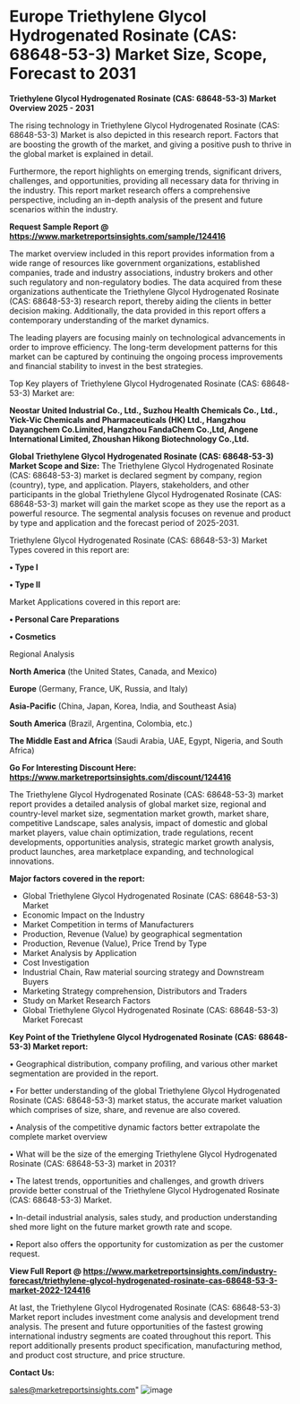 # Europe Triethylene Glycol Hydrogenated Rosinate (CAS: 68648-53-3) Market Size, Scope, Forecast to 2031

<Strong> Triethylene Glycol Hydrogenated Rosinate (CAS: 68648-53-3) Market Overview 2025 - 2031</strong>

The rising technology in Triethylene Glycol Hydrogenated Rosinate (CAS: 68648-53-3) Market is also depicted in this research report. Factors that are boosting the growth of the market, and giving a positive push to thrive in the global market is explained in detail.

Furthermore, the report highlights on emerging trends, significant drivers, challenges, and opportunities, providing all necessary data for thriving in the industry. This report market research offers a comprehensive perspective, including an in-depth analysis of the present and future scenarios within the industry.

<strong>Request Sample Report @ <a href=https://www.marketreportsinsights.com/sample/124416>https://www.marketreportsinsights.com/sample/124416</a></strong>

The market overview included in this report provides information from a wide range of resources like government organizations, established companies, trade and industry associations, industry brokers and other such regulatory and non-regulatory bodies. The data acquired from these organizations authenticate the Triethylene Glycol Hydrogenated Rosinate (CAS: 68648-53-3) research report, thereby aiding the clients in better decision making. Additionally, the data provided in this report offers a contemporary understanding of the market dynamics.

The leading players are focusing mainly on technological advancements in order to improve efficiency. The long-term development patterns for this market can be captured by continuing the ongoing process improvements and financial stability to invest in the best strategies.

Top Key players of Triethylene Glycol Hydrogenated Rosinate (CAS: 68648-53-3) Market are:

<strong>Neostar United Industrial Co., Ltd., Suzhou Health Chemicals Co., Ltd., Yick-Vic Chemicals and Pharmaceuticals (HK) Ltd., Hangzhou Dayangchem Co.Limited, Hangzhou FandaChem Co.,Ltd, Angene International Limited, Zhoushan Hikong Biotechnology Co.,Ltd.</strong>

<strong><b>Global Triethylene Glycol Hydrogenated Rosinate (CAS: 68648-53-3) Market Scope and Size:</b></strong>
The Triethylene Glycol Hydrogenated Rosinate (CAS: 68648-53-3) market is declared segment by company, region (country), type, and application. Players, stakeholders, and other participants in the global Triethylene Glycol Hydrogenated Rosinate (CAS: 68648-53-3) market will gain the market scope as they use the report as a powerful resource. The segmental analysis focuses on revenue and product by type and application and the forecast period of 2025-2031.

Triethylene Glycol Hydrogenated Rosinate (CAS: 68648-53-3) Market Types covered in this report are:

<strong>• Type I

• Type II</strong>

Market Applications covered in this report are:

<strong>• Personal Care Preparations

• Cosmetics</strong> 

Regional Analysis

<strong>North America</strong> (the United States, Canada, and Mexico)

<strong>Europe</strong> (Germany, France, UK, Russia, and Italy)

<strong>Asia-Pacific</strong> (China, Japan, Korea, India, and Southeast Asia)

<strong>South America</strong> (Brazil, Argentina, Colombia, etc.)

<strong>The Middle East and Africa</strong> (Saudi Arabia, UAE, Egypt, Nigeria, and South Africa)

<strong>Go For Interesting Discount Here: <a href=https://www.marketreportsinsights.com/discount/124416>https://www.marketreportsinsights.com/discount/124416</a></strong>

The Triethylene Glycol Hydrogenated Rosinate (CAS: 68648-53-3) market report provides a detailed analysis of global market size, regional and country-level market size, segmentation market growth, market share, competitive Landscape, sales analysis, impact of domestic and global market players, value chain optimization, trade regulations, recent developments, opportunities analysis, strategic market growth analysis, product launches, area marketplace expanding, and technological innovations.

<strong><b>Major factors covered in the report:</b></strong>
<ul>
  <li>Global Triethylene Glycol Hydrogenated Rosinate (CAS: 68648-53-3) Market </li>
  <li>Economic Impact on the Industry</li>
  <li>Market Competition in terms of Manufacturers</li>
  <li>Production, Revenue (Value) by geographical segmentation</li>
  <li>Production, Revenue (Value), Price Trend by Type</li>
  <li>Market Analysis by Application</li>
  <li>Cost Investigation</li>
  <li>Industrial Chain, Raw material sourcing strategy and Downstream Buyers</li>
  <li>Marketing Strategy comprehension, Distributors and Traders</li>
  <li>Study on Market Research Factors</li>
  <li>Global Triethylene Glycol Hydrogenated Rosinate (CAS: 68648-53-3) Market Forecast</li>
</ul>

<strong><b>Key Point of the Triethylene Glycol Hydrogenated Rosinate (CAS: 68648-53-3) Market report:</b></strong>

• Geographical distribution, company profiling, and various other market segmentation are provided in the report.

• For better understanding of the global Triethylene Glycol Hydrogenated Rosinate (CAS: 68648-53-3) market status, the accurate market valuation which comprises of size, share, and revenue are also covered.

• Analysis of the competitive dynamic factors better extrapolate the complete market overview

• What will be the size of the emerging Triethylene Glycol Hydrogenated Rosinate (CAS: 68648-53-3) market in 2031?

• The latest trends, opportunities and challenges, and growth drivers provide better construal of the Triethylene Glycol Hydrogenated Rosinate (CAS: 68648-53-3) Market.

• In-detail industrial analysis, sales study, and production understanding shed more light on the future market growth rate and scope.

• Report also offers the opportunity for customization as per the customer request.

<strong><b>View Full Report @ <a href=https://www.marketreportsinsights.com/industry-forecast/triethylene-glycol-hydrogenated-rosinate-cas-68648-53-3-market-2022-124416>https://www.marketreportsinsights.com/industry-forecast/triethylene-glycol-hydrogenated-rosinate-cas-68648-53-3-market-2022-124416</a></b></strong>


At last, the Triethylene Glycol Hydrogenated Rosinate (CAS: 68648-53-3) Market report includes investment come analysis and development trend analysis. The present and future opportunities of the fastest growing international industry segments are coated throughout this report. This report additionally presents product specification, manufacturing method, and product cost structure, and price structure.

<strong>Contact Us:</strong>

sales@marketreportsinsights.com"
![image](https://github.com/user-attachments/assets/a6d360a3-74ad-427e-b797-3dea9b7edce5)
